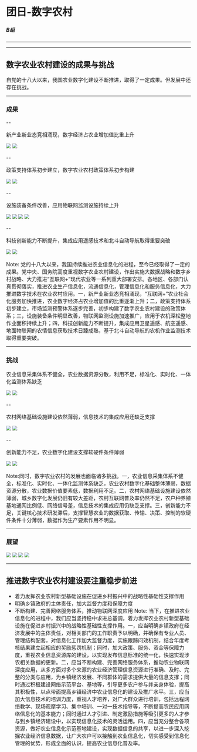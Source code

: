 # 团日-数字农村
##### B组

---


---

## 数字农业农村建设的成果与挑战

自党的十八大以来，我国农业数字化建设不断推进，取得了一定成果。但发展中还存在挑战。

---

### 成果

--

新产业新业态竞相涌现，数字经济占农业增加值比重上升

  <div class="r-stack">
      <img class="fragment" src="/slide/markdown/test.assets/0 (22).png" style="zoom:80%;">
      <img class="fragment" src="/slide/markdown/test.assets/0 (21).png" style="zoom:80%;">
  </div>

--

政策支持体系初步建立，数字农业农村政策体系初步构建

<div class="r-stack">
      <img class="fragment" src="/slide/markdown/test.assets/0 (26).png" style="zoom:80%;">
      <img class="fragment" src="/slide/markdown/test.assets/0 (36).png" style="zoom:80%;">
  </div>

--

设施装备条件改善，应用物联网监测设施持续上升

<div class="r-stack">
      <img class="fragment" src="/slide/markdown/test.assets/0 (10).png" style="zoom:80%;">
      <img class="fragment" src="/slide/markdown/test.assets/0 (12).png" style="zoom:80%;">
      <img class="fragment" src="/slide/markdown/test.assets/0 (22).png" style="zoom:80%;">
      <img class="fragment" src="/slide/markdown/test.assets/0 (13).png" style="zoom:80%;">
</div>

--

科技创新能力不断提升，集成应用遥感技术和北斗自动导航取得重要突破

<div class="r-stack">
      <img class="fragment" src="/slide/markdown/test.assets/0 (11).png" style="zoom:80%;">
      <img class="fragment" src="/slide/markdown/test.assets/0 (12).png" style="zoom:80%;">
</div>

Note: 党的十八大以来，我国持续推进农业信息化的进程，至今已经取得了一定的成果。党中央、国务院高度重视数字农业农村建设，作出实施大数据战略和数字乡村战略、大力推进“互联网+”现代农业等一系列重大部署安排。各地区、各部门认真贯彻落实，推进农业生产信息化，流通信息化，管理信息化和服务信息化，大力推进数字技术在农业农村应用。一，新产业新业态竞相涌现，“互联网+”农业社会化服务加快推进，农业数字经济占农业增加值的比重逐渐上升；二，政策支持体系初步建立，市场监测预警体系逐步完善，初步构建了数字农业农村建设的政策体系；三，设施装备条件明显改善，物联网监测设施加速推广，应用于农机深松整地作业面积持续上升；四，科技创新能力不断提升，集成应用卫星遥感、航空遥感、地面物联网的农情信息获取技术日臻成熟，基于北斗自动导航的农机作业监测技术取得重要突破。

---

### 挑战

农业信息采集体系不健全，农业数据资源分散，利用不足，标准化、实时化、一体化监测体系缺乏

<div class="r-stack">
      <img class="fragment" src="/slide/markdown/test.assets/0 (30).png" style="zoom:80%;">
      <img class="fragment" src="/slide/markdown/test.assets/0 (32).png" style="zoom:80%;">
</div>

--

农村网络基础设施建设依然薄弱，信息技术的集成应用还缺乏支撑

<div class="r-stack">
      <img class="fragment" src="/slide/markdown/test.assets/0 (38).png" style="zoom:80%;">
      <img class="fragment" src="/slide/markdown/test.assets/0 (16).png" style="zoom:80%;">
</div>

--

创新能力不足，农业数字化建设支撑软硬件条件薄弱

<div class="r-stack">
      <img class="fragment" src="/slide/markdown/test.assets/0 (14).png" style="zoom:80%;">
      <img class="fragment" src="/slide/markdown/test.assets/0 (8).png" style="zoom:80%;">
</div>

Note:同时，数字农业农村的发展也面临诸多挑战。一，农业信息采集体系不健全，标准化、实时化、一体化监测体系缺乏，农业农村数字化基础整体薄弱，数据资源分散，农业数据价值要素低，数据利用不足。二，农村网络基础设施建设依然薄弱，城乡数字化发展仍旧有较大差距，农村互联网普及率仍然不足，农户种养殖基地通网比例低、网络信号差，信息技术的集成应用仍缺乏支撑。三，创新能力不足，关键核心技术研发滞后，支撑智慧农业的数据获取、传输、决策、控制的软硬件条件十分薄弱，数据作为生产要素作用不明显。

---

### 展望

<div class="r-stack">
      <img class="fragment" src="/slide/markdown/test.assets/0 (1).png" style="zoom:80%;">
      <img class="fragment" src="/slide/markdown/test.assets/0 (3).png" style="zoom:80%;">
      <img class="fragment" src="/slide/markdown/test.assets/0 (7).png" style="zoom:80%;">
      <img class="fragment" src="/slide/markdown/test.assets/0 (23).png" style="zoom:80%;">
</div>

---



## 推进数字农业农村建设要注重稳步前进

- 着力发挥农业农村新型基础设施在促进乡村振兴中的战略性基础性支撑作用
- 明确乡镇政府的主体责任，加大监督力度和保障力度
- 不断构建、完善网络服务体系，推动物联网深度应用
Note: 当下，在推进农业信息化的进程中，我们应当坚持稳中求进总基调，着力发挥农业农村新型基础设施在促进乡村振兴中的战略性基础性支撑作用。一，应当明确乡镇政府在经济发展中的主体责任，对相关部门的工作职责予以明确，并确保有专业人员、管理结构配套，对信息化工作加大监督力度，实施跟踪问效机制，结合年度考核结果建立起相应的奖励惩罚机制；同时，加大政策、服务、资金等保障力度，重视农业信息资源库的建设，以实现发布信息标准的统一化，快速实现涉农相关数据的更新。二，应当不断构建、完善网络服务体系，推动农业物联网深度应用，从多方面对多个来源的农业经济管理信息资源进行准确、及时、完整的分类与应用，为乡镇经济发展、不同群体的需求提供大量的信息支撑；同时通过积极建设网络示范平台、基地等，引导更多农户参与并亲身体验，提高其积极性，以点带面提高乡镇经济中农业信息化的建设及推广水平。三，应当加大信息技术的培训力度，重视人才培养，对广大群众进行培训，包括远程网络教学、现场观摩学习、集中培训、一对一技术指导等，不断提高农民应用网络信息化的基本能力；同时通过人才引进、制定激励措施等吸引更多的人才参与到乡镇经济建设中，以实现信息化技术的灵活运用。四，应当充分整合各项资源，做好农业信息化示范基地建设，实现数据信息的共享，以进一步深入挖掘农业经济信息数据，让广大农户可以接触到农业信息化，切实感受到信息化管理的优势，形成全面的认识，提高农业信息化普及率。

